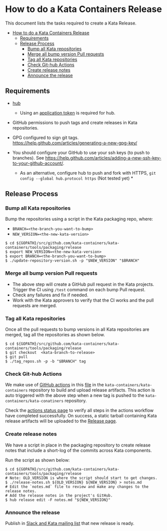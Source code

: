 
# How to do a Kata Containers Release
  This document lists the tasks required to create a Kata Release.

<!-- TOC START min:1 max:3 link:true asterisk:false update:true -->
- [How to do a Kata Containers Release](#how-to-do-a-kata-containers-release)
  - [Requirements](#requirements)
  - [Release Process](#release-process)
    - [Bump all Kata repositories](#bump-all-kata-repositories)
    - [Merge all bump version Pull requests](#merge-all-bump-version-pull-requests)
    - [Tag all Kata repositories](#tag-all-kata-repositories)
    - [Check Git-hub Actions](#check-git-hub-actions)
    - [Create release notes](#create-release-notes)
    - [Announce the release](#announce-the-release)
<!-- TOC END -->


## Requirements

- [hub](https://github.com/github/hub)
  * Using an [application token](https://github.com/settings/tokens) is required for hub.

- GitHub permissions to push tags and create releases in Kata repositories.

- GPG configured to sign git tags. https://help.github.com/articles/generating-a-new-gpg-key/

- You should configure your GitHub to use your ssh keys (to push to branches). See https://help.github.com/articles/adding-a-new-ssh-key-to-your-github-account/.
    * As an alternative, configure hub to push and fork with HTTPS, `git config --global hub.protocol https` (Not tested yet) *

## Release Process

### Bump all Kata repositories

  Bump the repositories using a script in the Kata packaging repo, where:
  - `BRANCH=<the-branch-you-want-to-bump>`
  - `NEW_VERSION=<the-new-kata-version>`
  ```
  $ cd ${GOPATH}/src/github.com/kata-containers/kata-containers/tools/packaging/release
  $ export NEW_VERSION=<the-new-kata-version>
  $ export BRANCH=<the-branch-you-want-to-bump>
  $ ./update-repository-version.sh -p "$NEW_VERSION" "$BRANCH"
  ```

### Merge all bump version Pull requests

  - The above step will create a GitHub pull request in the Kata projects. Trigger the CI using `/test` command on each bump Pull request.
  - Check any failures and fix if needed.
  - Work with the Kata approvers to verify that the CI works and the pull requests are merged.

### Tag all Kata repositories

  Once all the pull requests to bump versions in all Kata repositories are merged,
  tag all the repositories as shown below.
  ```
  $ cd ${GOPATH}/src/github.com/kata-containers/kata-containers/tools/packaging/release
  $ git checkout  <kata-branch-to-release>
  $ git pull
  $ ./tag_repos.sh -p -b "$BRANCH" tag
  ```

### Check Git-hub Actions

  We make use of [GitHub actions](https://github.com/features/actions) in this [file](https://github.com/kata-containers/kata-containers/blob/master/.github/workflows/main.yaml) in the `kata-containers/kata-containers` repository to build and upload release artifacts. This action is auto triggered with the above step when a new tag is pushed to the `kata-containers/kata-conatiners` repository.

  Check the [actions status page](https://github.com/kata-containers/kata-containers/actions) to verify all steps in the actions workflow have completed successfully. On success, a static tarball containing Kata release artifacts will be uploaded to the [Release page](https://github.com/kata-containers/kata-containers/releases).

### Create release notes

  We have a script in place in the packaging repository to create release notes that include a short-log of the commits across Kata components.

  Run the script as shown below:

  ```
  $ cd ${GOPATH}/src/github.com/kata-containers/kata-containers/tools/packaging/release
  # Note: OLD_VERSION is where the script should start to get changes.
  $ ./release-notes.sh ${OLD_VERSION} ${NEW_VERSION} > notes.md
  # Edit the `notes.md` file to review and make any changes to the release notes.
  # Add the release notes in the project's GitHub.
  $ hub release edit -F notes.md "${NEW_VERSION}"
  ```

### Announce the release

  Publish in [Slack and Kata mailing list](https://github.com/kata-containers/community#join-us) that new release is ready.
